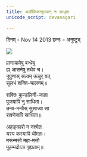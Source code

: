 ```yaml
---
title: अलौकिकानुभवान् न साधुता 
unicode_script: devanagari

---
```


दिनम् \- Nov 14 2013 छन्दः - अनुष्टुभ्  
    
[![](http://upload.wikimedia.org/wikipedia/commons/c/ca/Muhammad_destroying_idols_-_L%27Histoire_Merveilleuse_en_Vers_de_Mahomet_BNF.jpg)](http://upload.wikimedia.org/wikipedia/commons/c/ca/Muhammad_destroying_idols_-_L'Histoire_Merveilleuse_en_Vers_de_Mahomet_BNF.jpg)  
    
    
प्राणायामेषु बन्धेषु  
ह्य् आसनेषु तथैव च।  
नुपुणास् सत्यम् ऊचुर् यत्  
सुलभं‌ शक्ति-चालनम्॥  
    
शक्तिः कुण्डलिनी-जाता  
पूजयापि नु साधिता।  
तन्त्र-मन्त्रैस् सुसाध्या सा  
रावणेनापि साधिता॥  

अहङ्कारो न नश्येत  
यस्य कस्यापि धीमतः।  
मरून्मत्तो महा-मत्तो  
मुहम्मदोऽत्र गृह्यताम्॥  

